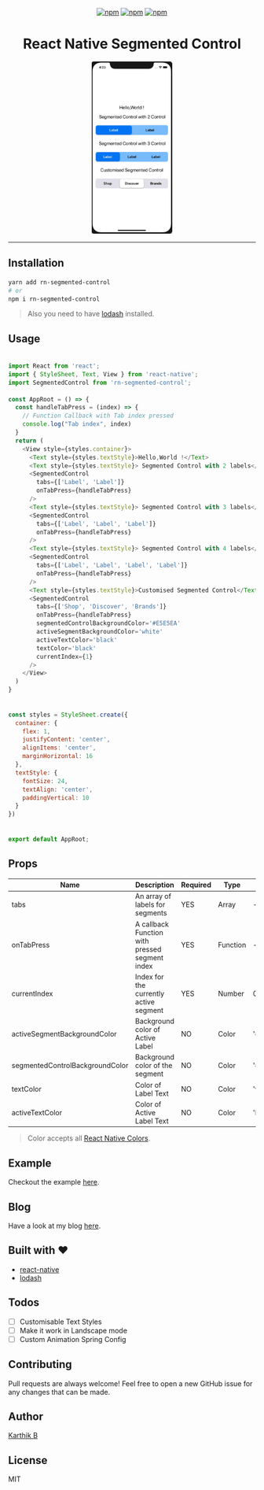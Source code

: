 <div align="center">
  
[![npm](https://badgen.net/npm/v/rn-segmented-control)](https://www.npmjs.com/package/rn-segmented-control) [![npm](https://badgen.net/npm/dt/rn-segmented-control)](https://www.npmjs.com/package/rn-segmented-control) [![npm](https://badgen.net/npm/license/rn-segmented-control)](https://www.npmjs.com/package/rn-segmented-control)
  
<h1>React Native Segmented Control</h1>

<img width="auto" height="350" src="./examples/RNSegmentedControl/assets/segmentcontrolios.gif">

</div>

---

## Installation

```sh
yarn add rn-segmented-control
# or
npm i rn-segmented-control
```

> Also you need to have [lodash](https://lodash.com/) installed.

## Usage

```js

import React from 'react';
import { StyleSheet, Text, View } from 'react-native';
import SegmentedControl from 'rn-segmented-control';

const AppRoot = () => {
  const handleTabPress = (index) => {
    // Function Callback with Tab index pressed
    console.log("Tab index", index)
  }
  return (
    <View style={styles.container}>
      <Text style={styles.textStyle}>Hello,World !</Text>
      <Text style={styles.textStyle}> Segmented Control with 2 labels</Text>
      <SegmentedControl
        tabs={['Label', 'Label']}
        onTabPress={handleTabPress}
      />
      <Text style={styles.textStyle}> Segmented Control with 3 labels</Text>
      <SegmentedControl
        tabs={['Label', 'Label', 'Label']}
        onTabPress={handleTabPress}
      />
      <Text style={styles.textStyle}> Segmented Control with 4 labels</Text>
      <SegmentedControl
        tabs={['Label', 'Label', 'Label', 'Label']}
        onTabPress={handleTabPress}
      />
      <Text style={styles.textStyle}>Customised Segmented Control</Text>
      <SegmentedControl
        tabs={['Shop', 'Discover', 'Brands']}
        onTabPress={handleTabPress}
        segmentedControlBackgroundColor='#E5E5EA'
        activeSegmentBackgroundColor='white'
        activeTextColor='black'
        textColor='black'
        currentIndex={1}
      />
    </View>
  )
}


const styles = StyleSheet.create({
  container: {
    flex: 1,
    justifyContent: 'center',
    alignItems: 'center',
    marginHorizontal: 16
  },
  textStyle: {
    fontSize: 24,
    textAlign: 'center',
    paddingVertical: 10
  }
})


export default AppRoot;

```

## Props

|   Name                           | Description                                    | Required    | Type        | Default     | 
| ---------------------------------| ---------------------------------------------- | ----------- | ----------- | ----------- |
| tabs                             | An array of labels for segments                | YES         | Array       | -           |
| onTabPress                       | A callback Function with pressed segment index | YES         | Function    | -           |
| currentIndex                     | Index for the currently active segment         | YES         | Number      | 0           |
| activeSegmentBackgroundColor     | Background color of Active Label               | NO          | Color       | '#0482f7'   |
| segmentedControlBackgroundColor  | Background color of the segment                | NO          | Color       | '#86c4fd'   |
| textColor                        | Color of Label Text                            | NO          | Color       | 'white'     |
| activeTextColor                  | Color of Active Label Text                     | NO          | Color       | 'black'     |


> Color accepts all [React Native Colors](https://reactnative.dev/docs/colors#color-representations).

## Example

Checkout the example [here](https://github.com/Karthik-B-06/rn-segmented-control/tree/master/examples/RNSegmentedControl).

## Blog

Have a look at my blog [here](https://medium.com/timeless/react-native-segmented-control-92508dcba97c).

## Built with ❤️ 

- [react-native](https://www.npmjs.com/package/react-native)
- [lodash](https://lodash.com/)

## Todos

- [ ] Customisable Text Styles
- [ ] Make it work in Landscape mode
- [ ] Custom Animation Spring Config

## Contributing
Pull requests are always welcome! Feel free to open a new GitHub issue for any changes that can be made.


## Author

[Karthik B](https://twitter.com/_iam_karthik) 


## License

MIT

